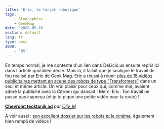 ```yaml
---
title: 'Eric, le forçat robotique'
tags:
    - Blogosphère
    - GeekMag
date: '2008-05-16'
section: default
lang: fr
type: post
2008:
    - '05'
---
```


En temps normal, je me contente d'un lien dans Del.icio.us ensuite repris ici dans l'article quotidien dédié. Mais là, il fallait que je souligne le travail de fou réalisé par Eric de Geek Mag. Eric a réussi à réunir [plus de 15 vidéos publicitaires mettant en scène des robots de type "Transformers"](http://www.geekmag.fr/les-robots-envahissent-la-publicit/) dans un seul et même article. Un vrai plaisir pour ceux qui, comme moi, avaient adoré la publicité avec la Citroen qui dansait&nbsp;! Merci Eric. Ton travail ne passe pas inaperçu (et je te pique une petite vidéo pour la route)&nbsp;!

**[Chevrolet tecktonik ad](http://www.dailymotion.com/swf/x5es1i)**
_par [Oliv_M](http://www.dailymotion.com/Oliv_M)_

A voir aussi&nbsp;: [son excellent dossier sur les robots et le cinéma](http://www.geekmag.fr/les-robots-font-leurs-cinma-wall-e-robosapien-rebooted-johnny-5/), également bien rempli de vidéos&nbsp;!